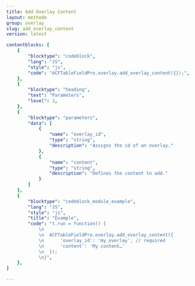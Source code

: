 ```yaml
---
title: Add Overlay Content
layout: methode
group: overlay
slug: add_overlay_content
version: latest

contentblocks: [
	{
		"blocktype": "codeblock",
		"lang": "JS",
		"style": "js",
		"code": "ACFTableFieldPro.overlay.add_overlay_content({});",
	},
	{
		"blocktype": "heading",
		"text": "Parameters",
		"level": 3,
	},
	{
		"blocktype": "parameters",
		"data": [
			{
				"name": "overlay_id",
				"type": "string",
				"description": "Assigns the id of an overlay."
			},
			{
				"name": "content",
				"type": "string",
				"description": "Defines the content to add."
			}
		]
	},
	{
		"blocktype": "codeblock_module_example",
		"lang": "JS",
		"style": "js",
		"title": "Example",
		"code": "t.run = function() {
			\n
			\n	ACFTableFieldPro.overlay.add_overlay_content({
			\n		'overlay_id': 'my_overlay', // required
			\n		'content': 'My content…'
			\n	});
			\n}",
	},
]

---
```

